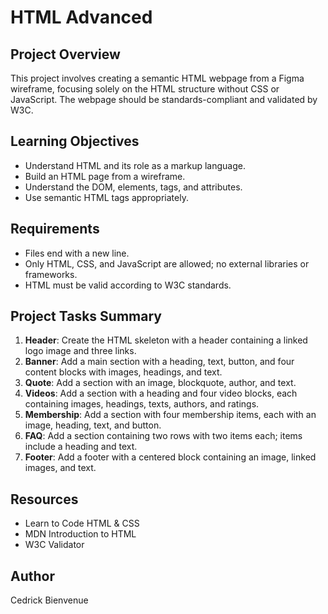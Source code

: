 # HTML Advanced

## Project Overview

This project involves creating a semantic HTML webpage from a Figma wireframe, focusing solely on the HTML structure without CSS or JavaScript. The webpage should be standards-compliant and validated by W3C.

## Learning Objectives

- Understand HTML and its role as a markup language.
- Build an HTML page from a wireframe.
- Understand the DOM, elements, tags, and attributes.
- Use semantic HTML tags appropriately.

## Requirements

- Files end with a new line.
- Only HTML, CSS, and JavaScript are allowed; no external libraries or frameworks.
- HTML must be valid according to W3C standards.

## Project Tasks Summary

1. **Header**: Create the HTML skeleton with a header containing a linked logo image and three links.
2. **Banner**: Add a main section with a heading, text, button, and four content blocks with images, headings, and text.
3. **Quote**: Add a section with an image, blockquote, author, and text.
4. **Videos**: Add a section with a heading and four video blocks, each containing images, headings, texts, authors, and ratings.
5. **Membership**: Add a section with four membership items, each with an image, heading, text, and button.
6. **FAQ**: Add a section containing two rows with two items each; items include a heading and text.
7. **Footer**: Add a footer with a centered block containing an image, linked images, and text.

## Resources

- Learn to Code HTML & CSS
- MDN Introduction to HTML
- W3C Validator

## Author

Cedrick Bienvenue
